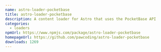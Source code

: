 ```yaml
---
name: astro-loader-pocketbase
title: astro-loader-pocketbase
description: A content loader for Astro that uses the PocketBase API
categories:
  - loaders
npmUrl: https://www.npmjs.com/package/astro-loader-pocketbase
homepageUrl: https://github.com/pawcoding/astro-loader-pocketbase
downloads: 1269
---
```


